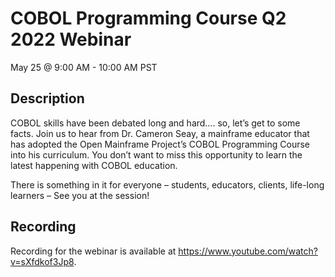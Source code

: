 # COBOL Programming Course Q2 2022 Webinar
May 25 @ 9:00 AM - 10:00 AM PST

## Description

COBOL skills have been debated long and hard…. so, let’s get to some facts. Join us to hear from Dr. Cameron Seay, a mainframe educator that has adopted the Open Mainframe Project’s COBOL Programming Course into his curriculum. You don’t want to miss this opportunity to learn the latest happening with COBOL education.

There is something in it for everyone – students, educators, clients, life-long learners – See you at the session!

## Recording

Recording for the webinar is available at https://www.youtube.com/watch?v=sXfdkof3Jp8.